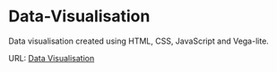 # Data-Visualisation
Data visualisation created using HTML, CSS, JavaScript and Vega-lite.

URL: [Data Visualisation](https://ryancyj.github.io/Data-Visualisation/latest/)
